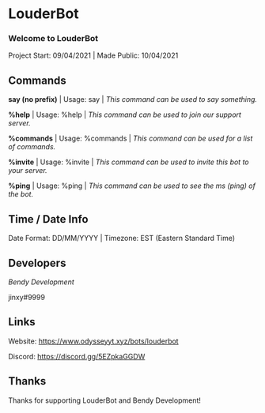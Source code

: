 # LouderBot
### Welcome to LouderBot

Project Start: 09/04/2021 | Made Public: 10/04/2021

## Commands

**say (no prefix)** | Usage: say <message> | *This command can be used to say something.*

**%help** | Usage: %help | *This command can be used to join our support server.*

**%commands** | Usage: %commands | *This command can be used for a list of commands.*

**%invite** | Usage: %invite | *This command can be used to invite this bot to your server.*

**%ping** | Usage: %ping | *This command can be used to see the ms (ping) of the bot.*

## Time / Date Info

Date Format: DD/MM/YYYY | Timezone: EST (Eastern Standard Time)

## Developers
*Bendy Development*

jinxy#9999

## Links

Website: https://www.odysseyyt.xyz/bots/louderbot 

Discord: https://discord.gg/5EZpkaGGDW

## Thanks

Thanks for supporting LouderBot and Bendy Development!

